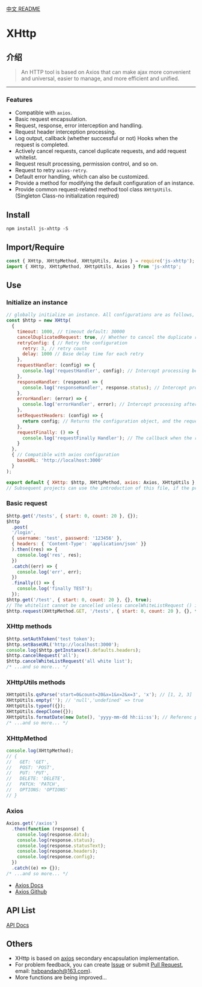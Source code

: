 [中文 README](https://github.com/pandaoh/js-xhttp)

# XHttp

## 介绍

> An HTTP tool is based on Axios that can make ajax more convenient and universal, easier to manage, and more efficient and unified.

-----

### Features

* Compatible with `axios`.
* Basic request encapsulation.
* Request, response, error interception and handling.
* Request header interception processing.
* Log output, callback (whether successful or not) Hooks when the request is completed.
* Actively cancel requests, cancel duplicate requests, and add request whitelist.
* Request result processing, permission control, and so on.
* Request to retry `axios-retry`.
* Default error handling, which can also be customized.
* Provide a method for modifying the default configuration of an instance.
* Provide common request-related method tool class `XHttpUtils`. (Singleton Class-no initialization required)

## Install

```shell
npm install js-xhttp -S
```

## Import/Require

```javascript
const { XHttp, XHttpMethod, XHttpUtils, Axios } = require('js-xhttp');
import { XHttp, XHttpMethod, XHttpUtils, Axios } from 'js-xhttp';
```

## Use

### Initialize an instance

```javascript
// globally initialize an instance. All configurations are as follows, all optional parameters. You can also new XHttp (); initialize directly.
const $http = new XHttp(
  {
    timeout: 1000, // timeout default: 30000
    cancelDuplicatedRequest: true, // Whether to cancel the duplicate request default: true
    retryConfig: { // Retry the configuration
      retry: 3, // retry count
      delay: 1000 // Base delay time for each retry
    },
    requestHandler: (config) => {
      console.log('requestHandler', config); // Intercept processing before request
    },
    responseHandler: (response) => {
      console.log('responseHandler', response.status); // Intercept processing after response
    },
    errorHandler: (error) => {
      console.log('errorHandler', error); // Intercept processing after error
    },
    setRequestHeaders: (config) => {
      return config; // Returns the configuration object, and the request header can be modified. must return an Headers object, otherwise an error will be thrown.
    },
    requestFinally: () => {
      console.log('requestFinally Handler'); // The callback when the request is completed, regardless of the result.
    }
  },
  { // Compatible with axios configuration
    baseURL: 'http://localhost:3000'
  }
);

export default { XHttp: $http, XHttpMethod, axios: Axios, XHttpUtils };
// Subsequent projects can use the introduction of this file, if the project has already used axios, can also be compatible with the use.
```

### Basic request

```javascript
$http.get('/tests', { start: 0, count: 20 }, {});
$http
  .post(
  '/login',
  { username: 'test', password: '123456' },
  { headers: { 'Content-Type': 'application/json' }}
  ).then((res) => {
    console.log('res', res);
  })
  .catch((err) => {
    console.log('err', err);
  })
  .finally(() => {
    console.log('finally TEST');
  });
$http.get('/test', { start: 0, count: 20 }, {}, true); 
// The whitelist cannot be cancelled unless cancelWhiteListRequest () is called
$http.request(XHttpMethod.GET, '/tests', { start: 0, count: 20 }, {}, true);
```

### XHttp methods

```javascript
$http.setAuthToken('test token');
$http.setBaseURL('http://localhost:3000');
console.log($http.getInstance().defaults.headers);
$http.cancelRequest('all');
$http.cancelWhiteListRequest('all white list');
/* ...and so more... */
```

### XHttpUtils methods

```javascript
XHttpUtils.qsParse('start=0&count=20&x=1&x=2&x=3', 'x'); // [1, 2, 3]
XHttpUtils.empty(''); // 'null','undefined' => true
XHttpUtils.typeof({});
XHttpUtils.deepClone({});
XHttpUtils.formatDate(new Date(), 'yyyy-mm-dd hh:ii:ss'); // Referenc php
/* ...and so more... */
```

### XHttpMethod

```javascript
console.log(XHttpMethod);
// {
//   GET: 'GET',
//   POST: 'POST',
//   PUT: 'PUT',
//   DELETE: 'DELETE',
//   PATCH: 'PATCH',
//   OPTIONS: 'OPTIONS'
// }
```

### Axios

```javascript
Axios.get('/axios')
  .then(function (response) {
    console.log(response.data);
    console.log(response.status);
    console.log(response.statusText);
    console.log(response.headers);
    console.log(response.config);
  })
  .catch((e) => {});
/* ...and so more... */
```

* [Axios Docs](https://www.axios-http.cn/docs/intro)
* [Axios Github](https://github.com/axios/axios)

## API List

[API Docs](https://github.com/pandaoh/js-xhttp/blob/master/docs/README.md)

## Others

* XHttp is based on [axios](https://github.com/axios/axios) secondary encapsulation implementation.
* For problem feedback, you can create [Issue](https://github.com/pandaoh/js-xhttp/issues) or submit [Pull Request](https://github.com/pandaoh/js-xhttp/pulls), email: [hxbpandaoh@163.com](mailto:hxbpandaoh@163.com)).
* More functions are being improved...
